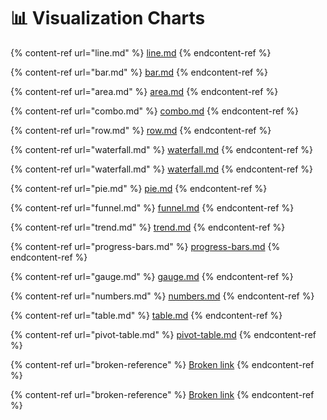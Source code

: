 # 📊 Visualization Charts

{% content-ref url="line.md" %}
[line.md](line.md)
{% endcontent-ref %}

{% content-ref url="bar.md" %}
[bar.md](bar.md)
{% endcontent-ref %}

{% content-ref url="area.md" %}
[area.md](area.md)
{% endcontent-ref %}

{% content-ref url="combo.md" %}
[combo.md](combo.md)
{% endcontent-ref %}

{% content-ref url="row.md" %}
[row.md](row.md)
{% endcontent-ref %}

{% content-ref url="waterfall.md" %}
[waterfall.md](waterfall.md)
{% endcontent-ref %}

{% content-ref url="waterfall.md" %}
[waterfall.md](waterfall.md)
{% endcontent-ref %}

{% content-ref url="pie.md" %}
[pie.md](pie.md)
{% endcontent-ref %}

{% content-ref url="funnel.md" %}
[funnel.md](funnel.md)
{% endcontent-ref %}

{% content-ref url="trend.md" %}
[trend.md](trend.md)
{% endcontent-ref %}

{% content-ref url="progress-bars.md" %}
[progress-bars.md](progress-bars.md)
{% endcontent-ref %}

{% content-ref url="gauge.md" %}
[gauge.md](gauge.md)
{% endcontent-ref %}

{% content-ref url="numbers.md" %}
[numbers.md](numbers.md)
{% endcontent-ref %}

{% content-ref url="table.md" %}
[table.md](table.md)
{% endcontent-ref %}

{% content-ref url="pivot-table.md" %}
[pivot-table.md](pivot-table.md)
{% endcontent-ref %}

{% content-ref url="broken-reference" %}
[Broken link](broken-reference)
{% endcontent-ref %}

{% content-ref url="broken-reference" %}
[Broken link](broken-reference)
{% endcontent-ref %}





